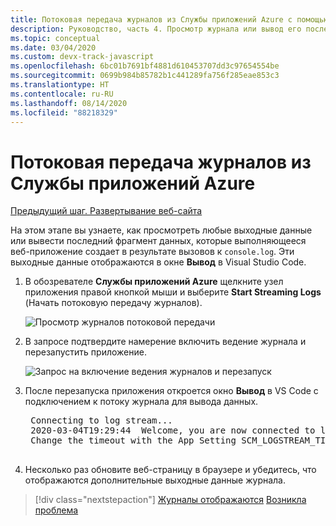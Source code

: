 ```yaml
---
title: Потоковая передача журналов из Службы приложений Azure с помощью Visual Studio Code
description: Руководство, часть 4. Просмотр журнала или вывод его последнего фрагмента
ms.topic: conceptual
ms.date: 03/04/2020
ms.custom: devx-track-javascript
ms.openlocfilehash: 6bc01b7691bf4881d610453707dd3c97654554be
ms.sourcegitcommit: 0699b984b85782b1c441289fa756f285eae853c3
ms.translationtype: HT
ms.contentlocale: ru-RU
ms.lasthandoff: 08/14/2020
ms.locfileid: "88218329"
---
```

# <a name="stream-logs-from-azure-app-service"></a>Потоковая передача журналов из Службы приложений Azure

[Предыдущий шаг. Развертывание веб-сайта](tutorial-vscode-azure-app-service-node-03.md)

На этом этапе вы узнаете, как просмотреть любые выходные данные или вывести последний фрагмент данных, которые выполняющееся веб-приложение создает в результате вызовов к `console.log`. Эти выходные данные отображаются в окне **Вывод** в Visual Studio Code.

1. В обозревателе **Службы приложений Azure** щелкните узел приложения правой кнопкой мыши и выберите **Start Streaming Logs** (Начать потоковую передачу журналов).

    ![Просмотр журналов потоковой передачи](media/deploy-azure/start-streaming-logs.png)

1. В запросе подтвердите намерение включить ведение журнала и перезапустить приложение.

    ![Запрос на включение ведения журналов и перезапуск](media/deploy-azure/enable-restart.png)

1. После перезапуска приложения откроется окно **Вывод** в VS Code с подключением к потоку журнала для вывода данных.

    <pre>
    Connecting to log stream...
    2020-03-04T19:29:44  Welcome, you are now connected to log-streaming service. The default timeout is 2 hours.
    Change the timeout with the App Setting SCM_LOGSTREAM_TIMEOUT (in seconds).
    </pre>

1. Несколько раз обновите веб-страницу в браузере и убедитесь, что отображаются дополнительные выходные данные журнала.

> [!div class="nextstepaction"]
> [Журналы отображаются](tutorial-vscode-azure-app-service-node-05.md) [Возникла проблема](https://www.research.net/r/PWZWZ52?tutorial=node-deployment-azureappservice&step=tailing-logs)
